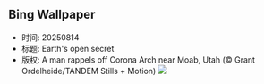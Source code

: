 ## Bing Wallpaper
- 时间: 20250814
- 标题: Earth's open secret
- 版权: A man rappels off Corona Arch near Moab, Utah (© Grant Ordelheide/TANDEM Stills + Motion)
![](https://cn.bing.com/th?id=OHR.CoronaArch_EN-US8928406175_UHD.jpg&rf=LaDigue_UHD.jpg&pid=hp&w=3840&h=2160&rs=1&c=4)
